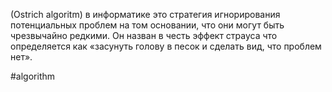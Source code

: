 (Ostrich algoritm) в информатике это стратегия игнорирования потенциальных проблем на том основании, что они могут быть чрезвычайно редкими. Он назван в честь эффект страуса что определяется как «засунуть голову в песок и сделать вид, что проблем нет».

#algorithm